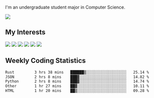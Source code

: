 I'm an undergraduate student major in Computer Science.

![](https://github-readme-stats.vercel.app/api?username=littzhch&theme=radical)

## My Interests

![](https://img.shields.io/badge/Python-3776AB?style=flat&labelColor=FFD43B&logoColor=3776AB&logo=python)
![](https://img.shields.io/badge/C-00599C?style=flat&labelColor=01427d&logoColor=6295cb&logo=c)
![](https://img.shields.io/badge/Rust-ffffff?style=flat&labelColor=ffffff&logoColor=000000&logo=rust)
![](https://img.shields.io/badge/LaTeX-008080?style=flat&labelColor=eeece5&logoColor=008080&logo=latex)
![](https://img.shields.io/badge/OpenGL-5487b2?style=flat&labelColor=ffffff&logoColor=5487b2&logo=opengl)
![](https://img.shields.io/badge/archlinux-1793d1?style=flat&labelColor=333333&logoColor=1793d1&logo=archlinux)

## Weekly Coding Statistics
<!--START_SECTION:waka-->

```txt
Rust         3 hrs 38 mins   ██████▒░░░░░░░░░░░░░░░░░░   25.14 %
JSON         2 hrs 8 mins    ███▓░░░░░░░░░░░░░░░░░░░░░   14.82 %
Python       2 hrs 8 mins    ███▓░░░░░░░░░░░░░░░░░░░░░   14.74 %
Other        1 hr 27 mins    ██▓░░░░░░░░░░░░░░░░░░░░░░   10.11 %
HTML         1 hr 20 mins    ██▒░░░░░░░░░░░░░░░░░░░░░░   09.28 %
```

<!--END_SECTION:waka-->
